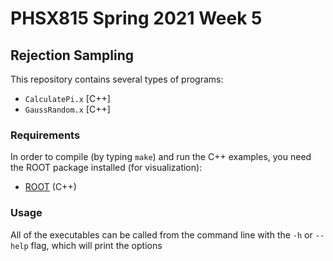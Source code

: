 # PHSX815 Spring 2021 Week 5

## Rejection Sampling

This repository contains several types of programs:

- `CalculatePi.x` [C++] 
- `GaussRandom.x` [C++]

### Requirements

In order to compile (by typing `make`) and run the C++ examples, you
need the ROOT package installed (for visualization):
- [ROOT](https://root.cern/) (C++)

### Usage

All of the executables can be called from the
command line with the `-h` or `--help` flag, which will print the options
